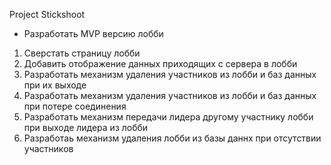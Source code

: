 Project Stickshoot

- Разработать MVP версию лобби
1. Сверстать страницу лобби
2. Добавить отображение данных приходящих с сервера в лобби
3. Разработать механизм удаления участников из лобби и баз данных при их выходе
4. Разработать механизм удаления участников из лобби и баз данных при потере соединения
5. Разработать механизм передачи лидера другому участнику лобби при выходе лидера из лобби
6. Разработаь механизм удаления лобби из базы даннх при отсутствии участников
